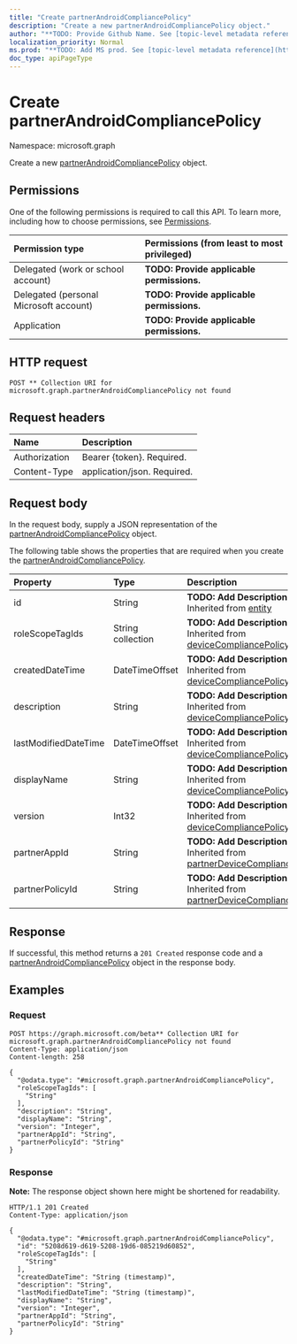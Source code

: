 ```yaml
---
title: "Create partnerAndroidCompliancePolicy"
description: "Create a new partnerAndroidCompliancePolicy object."
author: "**TODO: Provide Github Name. See [topic-level metadata reference](https://msgo.azurewebsites.net/add/document/guidelines/metadata.html#topic-level-metadata)**"
localization_priority: Normal
ms.prod: "**TODO: Add MS prod. See [topic-level metadata reference](https://msgo.azurewebsites.net/add/document/guidelines/metadata.html#topic-level-metadata)**"
doc_type: apiPageType
---
```


# Create partnerAndroidCompliancePolicy
Namespace: microsoft.graph

Create a new [partnerAndroidCompliancePolicy](../resources/partnerandroidcompliancepolicy.md) object.

## Permissions
One of the following permissions is required to call this API. To learn more, including how to choose permissions, see [Permissions](/graph/permissions-reference).

|Permission type|Permissions (from least to most privileged)|
|:---|:---|
|Delegated (work or school account)|**TODO: Provide applicable permissions.**|
|Delegated (personal Microsoft account)|**TODO: Provide applicable permissions.**|
|Application|**TODO: Provide applicable permissions.**|

## HTTP request

<!-- {
  "blockType": "ignored"
}
-->
``` http
POST ** Collection URI for microsoft.graph.partnerAndroidCompliancePolicy not found
```

## Request headers
|Name|Description|
|:---|:---|
|Authorization|Bearer {token}. Required.|
|Content-Type|application/json. Required.|

## Request body
In the request body, supply a JSON representation of the [partnerAndroidCompliancePolicy](../resources/partnerandroidcompliancepolicy.md) object.

The following table shows the properties that are required when you create the [partnerAndroidCompliancePolicy](../resources/partnerandroidcompliancepolicy.md).

|Property|Type|Description|
|:---|:---|:---|
|id|String|**TODO: Add Description** Inherited from [entity](../resources/entity.md)|
|roleScopeTagIds|String collection|**TODO: Add Description** Inherited from [deviceCompliancePolicy](../resources/intune-devicecompliancepolicy.md)|
|createdDateTime|DateTimeOffset|**TODO: Add Description** Inherited from [deviceCompliancePolicy](../resources/intune-devicecompliancepolicy.md)|
|description|String|**TODO: Add Description** Inherited from [deviceCompliancePolicy](../resources/intune-devicecompliancepolicy.md)|
|lastModifiedDateTime|DateTimeOffset|**TODO: Add Description** Inherited from [deviceCompliancePolicy](../resources/intune-devicecompliancepolicy.md)|
|displayName|String|**TODO: Add Description** Inherited from [deviceCompliancePolicy](../resources/intune-devicecompliancepolicy.md)|
|version|Int32|**TODO: Add Description** Inherited from [deviceCompliancePolicy](../resources/intune-devicecompliancepolicy.md)|
|partnerAppId|String|**TODO: Add Description** Inherited from [partnerDeviceCompliancePolicy](../resources/partnerdevicecompliancepolicy.md)|
|partnerPolicyId|String|**TODO: Add Description** Inherited from [partnerDeviceCompliancePolicy](../resources/partnerdevicecompliancepolicy.md)|



## Response

If successful, this method returns a `201 Created` response code and a [partnerAndroidCompliancePolicy](../resources/partnerandroidcompliancepolicy.md) object in the response body.

## Examples

### Request
<!-- {
  "blockType": "request",
  "name": "create_partnerandroidcompliancepolicy_from_"
}
-->
``` http
POST https://graph.microsoft.com/beta** Collection URI for microsoft.graph.partnerAndroidCompliancePolicy not found
Content-Type: application/json
Content-length: 258

{
  "@odata.type": "#microsoft.graph.partnerAndroidCompliancePolicy",
  "roleScopeTagIds": [
    "String"
  ],
  "description": "String",
  "displayName": "String",
  "version": "Integer",
  "partnerAppId": "String",
  "partnerPolicyId": "String"
}
```


### Response
**Note:** The response object shown here might be shortened for readability.
<!-- {
  "blockType": "response",
  "truncated": true,
  "@odata.type": "microsoft.graph.partnerAndroidCompliancePolicy"
}
-->
``` http
HTTP/1.1 201 Created
Content-Type: application/json

{
  "@odata.type": "#microsoft.graph.partnerAndroidCompliancePolicy",
  "id": "5208d619-d619-5208-19d6-085219d60852",
  "roleScopeTagIds": [
    "String"
  ],
  "createdDateTime": "String (timestamp)",
  "description": "String",
  "lastModifiedDateTime": "String (timestamp)",
  "displayName": "String",
  "version": "Integer",
  "partnerAppId": "String",
  "partnerPolicyId": "String"
}
```

